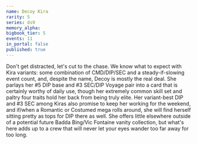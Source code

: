 ```yaml
---
name: Decoy Kira
rarity: 5
series: ds9
memory_alpha:
bigbook_tier: 5
events: 11
in_portal: false
published: true
---
```


Don't get distracted, let's cut to the chase. We know what to expect with Kira variants: some combination of CMD/DIP/SEC and a steady-if-slowing event count, and, despite the name, Decoy is mostly the real deal. She parlays her #5 DIP base and #3 SEC/DIP Voyage pair into a card that is certainly worthy of daily use, though her extremely common skill set and paltry four traits hold her back from being truly elite. Her variant-best DIP and #3 SEC among Kiras also promise to keep her working for the weekend, and if/when a Romantic or Costumed mega rolls around, she will find herself sitting pretty as tops for DIP there as well. She offers little elsewhere outside of a potential future Badda Bing/Vic Fontaine vanity collection, but what's here adds up to a crew that will never let your eyes wander too far away for too long.
